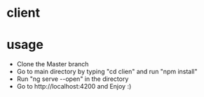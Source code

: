 # client
 
# usage
- Clone the Master branch
- Go to main directory by typing "cd clien" and run "npm install"
- Run "ng serve --open" in the directory
- Go to http://localhost:4200 and Enjoy :)
